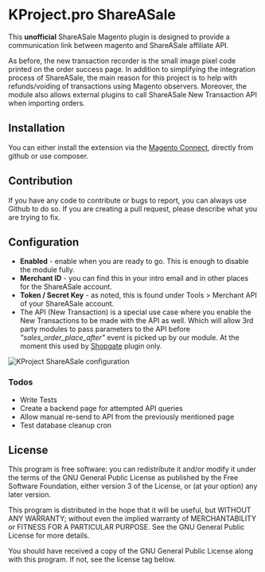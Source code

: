 # KProject.pro ShareASale

This **unofficial** ShareASale Magento plugin is designed to provide a communication link between magento and ShareASale affiliate API.

As before, the new transaction recorder is the small image pixel code printed on the order success page. In addition to simplifying the integration process of ShareASale, the main reason for this project is to help with refunds/voiding of transactions using Magento observers. Moreover, the module also allows external plugins to call ShareASale New Transaction API when importing orders.

## Installation
You can either install the extension via the [Magento Connect][Connect], directly from github or use composer.

## Contribution
If you have any code to contribute or bugs to report, you can always use Github to do so. If you are creating a pull request, please describe what you are trying to fix.

## Configuration
- **Enabled** - enable when you are ready to go. This is enough to disable the module fully.
- **Merchant ID** - you can find this in your intro email and in other places for the ShareASale account.
- **Token / Secret Key** - as noted, this is found under Tools > Merchant API of your ShareASale account.
- The API (New Transaction) is a special use case where you enable the New Transactions to be made with the API as well. Which will allow 3rd party modules to pass parameters to the API before *"sales_order_place_after"* event is picked up by our module. At the moment this used by [Shopgate][SG] plugin only.

![KProject ShareASale configuration](http://kproject.pro/assets/KProject_SAS_config.png)

### Todos
 - Write Tests
 - Create a backend page for attempted API queries
 - Allow manual re-send to API from the previously mentioned page
 - Test database cleanup cron

License
----

 This program is free software: you can redistribute it and/or modify
 it under the terms of the GNU General Public License as published by
 the Free Software Foundation, either version 3 of the License, or
 (at your option) any later version.

 This program is distributed in the hope that it will be useful,
 but WITHOUT ANY WARRANTY; without even the implied warranty of
 MERCHANTABILITY or FITNESS FOR A PARTICULAR PURPOSE.  See the
 GNU General Public License for more details.
 
 You should have received a copy of the GNU General Public License
 along with this program.  If not, see the license tag below.


[//]: #
   [SG]: <https://www.magentocommerce.com/magento-connect/shopgate-the-leading-mobile-commerce-platform.html>
   [Connect]: <https://www.magentocommerce.com/magento-connect/kproject-shareasale.html>
